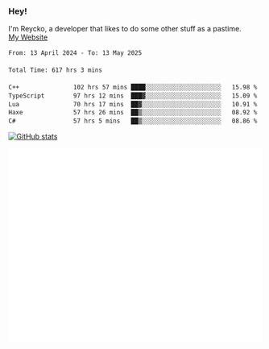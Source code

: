 ### Hey!
I'm Reycko, a developer that likes to do some other stuff as a pastime.  
[My Website](https://reycko.root.sx)

<!--START_SECTION:wakasection-->

```txt
From: 13 April 2024 - To: 13 May 2025

Total Time: 617 hrs 3 mins

C++               102 hrs 57 mins ████░░░░░░░░░░░░░░░░░░░░░   15.98 %
TypeScript        97 hrs 12 mins  ███▓░░░░░░░░░░░░░░░░░░░░░   15.09 %
Lua               70 hrs 17 mins  ██▓░░░░░░░░░░░░░░░░░░░░░░   10.91 %
Haxe              57 hrs 26 mins  ██▒░░░░░░░░░░░░░░░░░░░░░░   08.92 %
C#                57 hrs 5 mins   ██▒░░░░░░░░░░░░░░░░░░░░░░   08.86 %
```

<!--END_SECTION:wakasection-->

[![GitHub stats](https://github-readme-stats.vercel.app/api?username=Reycko&show_icons=true&theme=dark&hide_title=true&count_private=true)](https://github.com/anuraghazra/github-readme-stats)

![Metrics](/github-metrics.svg)
